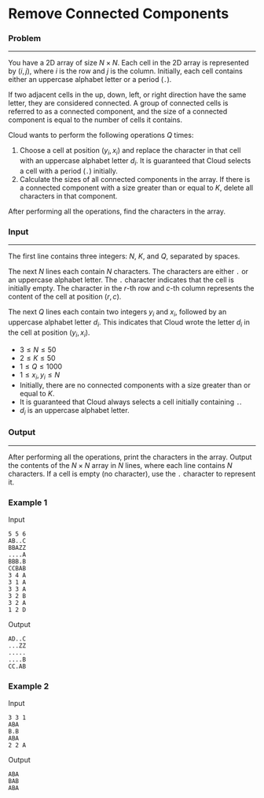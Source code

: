 # Remove Connected Components

### Problem

---

You have a 2D array of size $N \times N$. Each cell in the 2D array is represented by $(i, j)$, where $i$ is the row and $j$ is the column. Initially, each cell contains either an uppercase alphabet letter or a period (`.`).

If two adjacent cells in the up, down, left, or right direction have the same letter, they are considered connected. A group of connected cells is referred to as a connected component, and the size of a connected component is equal to the number of cells it contains.

Cloud wants to perform the following operations $Q$ times:

1. Choose a cell at position $(y_i, x_i)$ and replace the character in that cell with an uppercase alphabet letter $d_i$. It is guaranteed that Cloud selects a cell with a period (`.`) initially.
2. Calculate the sizes of all connected components in the array. If there is a connected component with a size greater than or equal to $K$, delete all characters in that component.

After performing all the operations, find the characters in the array.

### Input

---

The first line contains three integers: $N$, $K$, and $Q$, separated by spaces.

The next $N$ lines each contain $N$ characters. The characters are either `.` or an uppercase alphabet letter. The `.` character indicates that the cell is initially empty. The character in the $r$-th row and $c$-th column represents the content of the cell at position $(r, c)$.

The next $Q$ lines each contain two integers $y_i$ and $x_i$, followed by an uppercase alphabet letter $d_i$. This indicates that Cloud wrote the letter $d_i$ in the cell at position $(y_i, x_i)$.

- $3 \leq N \leq 50$
- $2 \leq K \leq 50$
- $1 \leq Q \leq 1000$
- $1 \leq x_i, y_i \leq N$
- Initially, there are no connected components with a size greater than or equal to $K$.
- It is guaranteed that Cloud always selects a cell initially containing `.`.
- $d_i$ is an uppercase alphabet letter.

### Output

---

After performing all the operations, print the characters in the array. Output the contents of the $N \times N$ array in $N$ lines, where each line contains $N$ characters. If a cell is empty (no character), use the `.` character to represent it.

### Example 1

Input

```
5 5 6
AB..C
BBAZZ
....A
BBB.B
CCBAB
3 4 A
3 1 A
3 3 A
3 2 B
3 2 A
1 2 D

```

Output

```
AD..C
...ZZ
.....
....B
CC.AB

```

### Example 2

Input

```
3 3 1
ABA
B.B
ABA
2 2 A

```

Output
```
ABA
BAB
ABA
```

